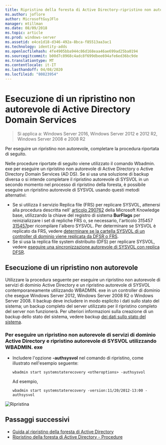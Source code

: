 ```yaml
---
title: Ripristino della foresta di Active Directory-ripristino non autorevole
ms.author: joflore
author: MicrosoftGuyJFlo
manager: mtillman
ms.date: 08/09/2018
ms.topic: article
ms.prod: windows-server
ms.assetid: e4ce1d18-d346-492a-8bca-f85513aa3ac1
ms.technology: identity-adds
ms.openlocfilehash: 4fe4905bba944c86d168eaa46ae699ad25ba0194
ms.sourcegitcommit: b00d7c8968c4adc8f699dbee694afe6ed36bc9de
ms.translationtype: MT
ms.contentlocale: it-IT
ms.lasthandoff: 04/08/2020
ms.locfileid: "80823954"
---
```

# <a name="performing-a-nonauthoritative-restore-of-active-directory-domain-services"></a>Esecuzione di un ripristino non autorevole di Active Directory Domain Services 

>Si applica a: Windows Server 2016, Windows Server 2012 e 2012 R2, Windows Server 2008 e 2008 R2

Per eseguire un ripristino non autorevole, completare la procedura riportata di seguito.  
  
Nelle procedure riportate di seguito viene utilizzato il comando Wbadmin. exe per eseguire un ripristino non autorevole di Active Directory o Active Directory Domain Services (AD DS). Se si usa una soluzione di backup diversa o si intende completare il ripristino autorevole di SYSVOL in un secondo momento nel processo di ripristino della foresta, è possibile eseguire un ripristino autorevole di SYSVOL usando questi metodi alternativi:  
  
- Se si utilizza il servizio Replica file (FRS) per replicare SYSVOL, attenersi alla procedura descritta nell' [articolo 290762](https://go.microsoft.com/fwlink/?LinkId=148443) della Microsoft Knowledge base, utilizzando la chiave del registro di sistema **BurFlags** per reinizializzare i set di repliche FRS o, se necessario, l'articolo 315457 [315457](https://support.microsoft.com/kb/315457)per ricompilare l'albero SYSVOL. Per determinare se SYSVOL è replicato da FRS, vedere [determinare se la cartella SYSVOL di un controller di dominio viene replicata da DFSR o FRS](https://msdn.microsoft.com/library/windows/desktop/cc507518.aspx#determining_whether_a_domain_controller_s_sysvol_folder_is_replicated_by_dfsr_or_frs).  
- Se si usa la replica file system distribuito (DFS) per replicare SYSVOL, vedere [eseguire una sincronizzazione autorevole di SYSVOL con replica DFSR](AD-Forest-Recovery-Authoritative-Recovery-SYSVOL.md).  

## <a name="performing-a-nonauthoritative-restore"></a>Esecuzione di un ripristino non autorevole

Utilizzare la procedura seguente per eseguire un ripristino non autorevole di servizi di dominio Active Directory e un ripristino autorevole di SYSVOL contemporaneamente utilizzando WBADMIN. exe in un controller di dominio che esegue Windows Server 2012, Windows Server 2008 R2 o Windows Server 2008. Il backup deve includere in modo esplicito i dati sullo stato del sistema; un backup completo del server utilizzato per il ripristino completo del server non funzionerà. Per ulteriori informazioni sulla creazione di un backup dello stato del sistema, vedere backup [dei dati sullo stato del sistema](AD-Forest-Recovery-Backing-up-System-State.md).  
  
### <a name="to-perform-a-nonauthoritative-restore-of-ad-ds-and-authoritative-restore-of-sysvol-using-wbadminexe"></a>Per eseguire un ripristino non autorevole di servizi di dominio Active Directory e ripristino autorevole di SYSVOL utilizzando WBADMIN. exe  
  
- Includere l'opzione **-authsysvol** nel comando di ripristino, come illustrato nell'esempio seguente:  

   ```  
   wbadmin start systemstaterecovery <otheroptions> -authsysvol  
   ```  

   Ad esempio,  

   ```  
   wbadmin start systemstaterecovery -version:11/20/2012-13:00 -authsysvol  
   ```  
  
![Ripristina](media/AD-Forest-Recovery-Nonauthoritative-Restore/nonauth.png)

## <a name="next-steps"></a>Passaggi successivi

- [Guida al ripristino della foresta di Active Directory](AD-Forest-Recovery-Guide.md)
- [Ripristino della foresta di Active Directory - Procedure](AD-Forest-Recovery-Procedures.md)
